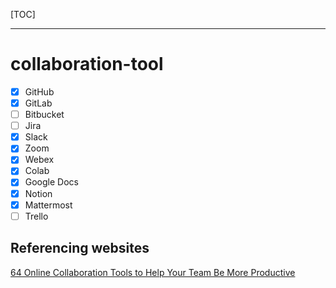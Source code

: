 [TOC]

***

# collaboration-tool

- [x] GitHub
- [x] GitLab
- [ ] Bitbucket
- [ ] Jira
- [x] Slack
- [x] Zoom
- [x] Webex
- [x] Colab
- [x] Google Docs
- [x] Notion
- [x] Mattermost
- [ ] Trello

## Referencing websites

[64 Online Collaboration Tools to Help Your Team Be More Productive](https://biz30.timedoctor.com/online-collaboration-tools/)